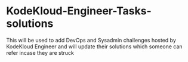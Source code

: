# KodeKloud-Engineer-Tasks-solutions
This will be used to add DevOps and Sysadmin challenges hosted by KodeKloud Engineer and will update their solutions which someone can refer incase they are struck
